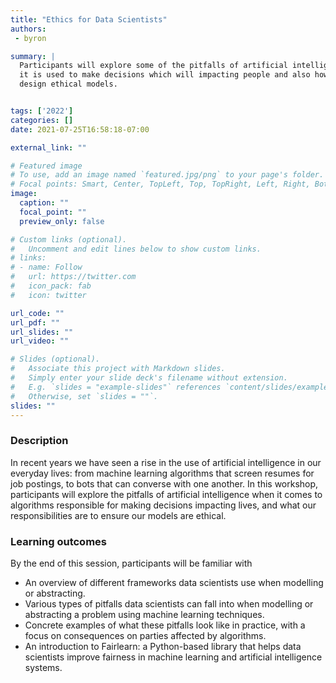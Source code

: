 ```yaml
---
title: "Ethics for Data Scientists"
authors: 
 - byron

summary: | 
  Participants will explore some of the pitfalls of artificial intelligence when
  it is used to make decisions which will impacting people and also how to
  design ethical models.


tags: ['2022']
categories: []
date: 2021-07-25T16:58:18-07:00

external_link: ""

# Featured image
# To use, add an image named `featured.jpg/png` to your page's folder.
# Focal points: Smart, Center, TopLeft, Top, TopRight, Left, Right, BottomLeft, Bottom, BottomRight.
image:
  caption: ""
  focal_point: ""
  preview_only: false

# Custom links (optional).
#   Uncomment and edit lines below to show custom links.
# links:
# - name: Follow
#   url: https://twitter.com
#   icon_pack: fab
#   icon: twitter

url_code: ""
url_pdf: ""
url_slides: ""
url_video: ""

# Slides (optional).
#   Associate this project with Markdown slides.
#   Simply enter your slide deck's filename without extension.
#   E.g. `slides = "example-slides"` references `content/slides/example-slides.md`.
#   Otherwise, set `slides = ""`.
slides: ""
---
```


### Description
In recent years we have seen a rise in the use of artificial intelligence in our
everyday lives: from machine learning algorithms that screen resumes for job
postings, to bots that can converse with one another. In this workshop,
participants will explore the pitfalls of artificial intelligence when it comes
to algorithms responsible for making decisions impacting lives, and what our
responsibilities are to ensure our models are ethical.

### Learning outcomes

By the end of this session, participants will be familiar with

 * An overview of different frameworks data scientists use when modelling or
   abstracting.
 * Various types of pitfalls data scientists can fall into when modelling or
   abstracting a problem using machine learning techniques.
 * Concrete examples of what these pitfalls look like in practice, with a focus
   on consequences on parties affected by algorithms.
 * An introduction to Fairlearn: a Python-based library that helps data
   scientists improve fairness in machine learning and artificial intelligence
   systems.
